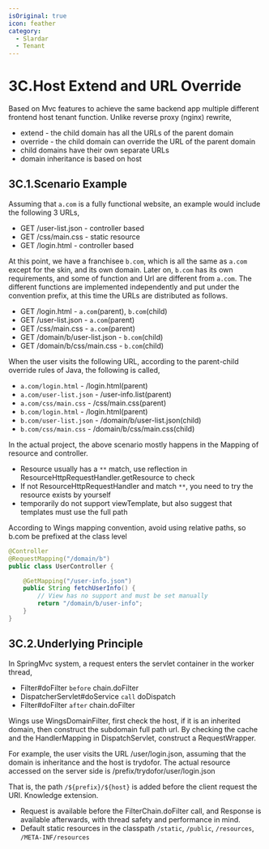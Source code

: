```yaml
---
isOriginal: true
icon: feather
category:
  - Slardar
  - Tenant
---
```


# 3C.Host Extend and URL Override

Based on Mvc features to achieve the same backend app multiple different frontend host tenant function.
Unlike reverse proxy (nginx) rewrite,

* extend - the child domain has all the URLs of the parent domain
* override - the child domain can override the URL of the parent domain
* child domains have their own separate URLs
* domain inheritance is based on host

## 3C.1.Scenario Example

Assuming that `a.com` is a fully functional website, an example would include the following 3 URLs,

* GET /user-list.json - controller based
* GET /css/main.css - static resource
* GET /login.html - controller based

At this point, we have a franchisee `b.com`, which is all the same as `a.com` except for the skin,
and its own domain. Later on, `b.com` has its own requirements, and some of function and Url are
different from `a.com`. The different functions are implemented independently and put under the
convention prefix, at this time the URLs are distributed as follows.

* GET /login.html - `a.com`(parent), `b.com`(child)
* GET /user-list.json - `a.com`(parent)
* GET /css/main.css - `a.com`(parent)
* GET /domain/b/user-list.json - `b.com`(child)
* GET /domain/b/css/main.css - `b.com`(child)

When the user visits the following URL, according to the parent-child override rules of Java,
the following is called,

* `a.com/login.html` - /login.html(parent)
* `a.com/user-list.json` - /user-info.list(parent)
* `a.com/css/main.css` - /css/main.css(parent)
* `b.com/login.html` - /login.html(parent)
* `b.com/user-list.json` - /domain/b/user-list.json(child)
* `b.com/css/main.css` - /domain/b/css/main.css(child)

In the actual project, the above scenario mostly happens in the Mapping of resource and controller.

* Resource usually has a `**` match, use reflection in ResourceHttpRequestHandler.getResource to check
* If not ResourceHttpRequestHandler and match `**`, you need to try the resource exists by yourself
* temporarily do not support viewTemplate, but also suggest that templates must use the full path

According to Wings mapping convention, avoid using relative paths, so b.com be prefixed at the class level

```java
@Controller
@RequestMapping("/domain/b")
public class UserController {

    @GetMapping("/user-info.json")
    public String fetchUserInfo() {
        // View has no support and must be set manually
        return "/domain/b/user-info";
    }
}
```

## 3C.2.Underlying Principle

In SpringMvc system, a request enters the servlet container in the worker thread,

* Filter#doFilter `before` chain.doFilter
* DispatcherServlet#doService `call` doDispatch
* Filter#doFilter `after` chain.doFilter

Wings use WingsDomainFilter, first check the host, if it is an inherited domain, then construct
the subdomain full path url. By checking the cache and the HandlerMapping in DispatchServlet,
construct a RequestWrapper.

For example, the user visits the URL /user/login.json, assuming that the domain is inheritance
and the host is trydofor. The actual resource accessed on the server side is /prefix/trydofor/user/login.json

That is, the path `/${prefix}/${host}` is added before the client request the URI. Knowledge extension.

* Request is available before the FilterChain.doFilter call, and Response is available afterwards,
  with thread safety and performance in mind.
* Default static resources in the classpath `/static`, `/public`, `/resources`, `/META-INF/resources`
